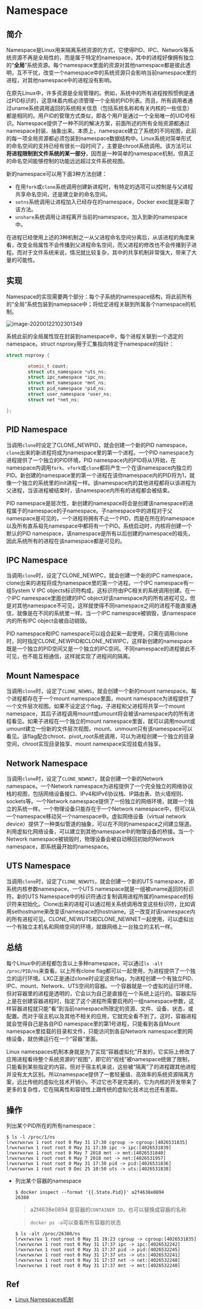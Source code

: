 # Namespace

## 简介

Namespace是Linux用来隔离系统资源的方式，它使得PID、IPC、Network等系统资源不再是全局性的，而是属于特定的namespace，其中的进程好像拥有独立的“**全局**”系统资源。每个namespace里面的资源对其他namespace都是彼此透明，互不干扰，改变一个namespace中的系统资源只会影响当前namespace里的进程，对其他namespace中的进程没有影响。

在原先Linux中，许多资源是全局管理的。例如，系统中的所有进程按照惯例是通过PID标识的，这意味着内核必须管理一个全局的PID列表。而且，所有调用者通过uname系统调用返回的系统相关信息（包括系统名称和有关内核的一些信息）都是相同的。用户ID的管理方式类似，即各个用户是通过一个全局唯一的UID号标识。Namespace提供了一种不同的解决方案，前面所述的所有全局资源都通过namespace封装、抽象出来。本质上，namespace建立了系统的不同视图，此前的每一项全局资源都必须包装到namespace数据结构中。Linux系统对简单形式的命名空间的支持已经有很长一段时间了，主要是chroot系统调用。该方法可以**将进程限制到文件系统的某一部分**，因而是一种简单的namespace机制，但真正的命名空间能够控制的功能远远超过文件系统视图。

新的namespace可以用下面3种方法创建：

- 在用`fork`或`clone`系统调用创建新进程时，有特定的选项可以控制是与父进程共享命名空间，还是建立新的命名空间。
- `setns`系统调用让进程加入已经存在的namespace，Docker exec就是采取了该方法。
- `unshare`系统调用让进程离开当前的namespace，加入到新的namespace中。

在进程已经使用上述的3种机制之一从父进程命名空间分离后，从该进程的角度来看，改变全局属性不会传播到父进程命名空间，而父进程的修改也不会传播到子进程。而对于文件系统来说，情况就比较复杂，其中的共享机制非常强大，带来了大量的可能性。

## 实现

Namespace的实现需要两个部分：每个子系统的namespace结构，将此前所有的“全局”系统包装到namepsace中；将给定进程关联到所属各个namespace的机制。

![image-20200122102301349](../figures/image-20200117094641114.png)

系统此前的全局属性现在封装到namespace中，每个进程关联到一个选定的namespace。struct nsproxy用于汇集指向特定于namespace的指针：

```c++
struct nsproxy {

        atomic_t count; 
        struct uts_namespace *uts_ns; 
        struct ipc_namespace *ipc_ns; 
        struct mnt_namespace *mnt_ns; 
        struct pid_namespace *pid_ns; 
        struct user_namespace *user_ns; 
        struct net *net_ns; 

};
```

## PID Namespace

当调用`clone`时设定了CLONE_NEWPID，就会创建一个新的PID namespace，`clone`出来的新进程将成为namespace里的第一个进程。一个PID namespace为进程提供了一个独立的PID环境，PID namespace内的PID将从1开始，在namespace内调用`fork`、`vfork`或`clone`都将产生一个在该namespace内独立的PID。新创建的namespace里的第一个进程在该你namespace内的PID将为1，就像一个独立的系统里的init进程一样。该namespace内的其他进程都将以该进程为父进程，当该进程被结束时，该namespace内所有的进程都会被结束。

PID namespace是层次性，新创建的namespace将会是创建该namespace的进程属于的namespace的子namespace。子namespace中的进程对于父namespace是可见的，一个进程将拥有不止一个PID，而是在所在的namespace以及所有直系祖先namespace中都将有一个PID。系统启动时，内核将创建一个默认的PID namespace，该namespace是所有以后创建的namespace的祖先，因此系统所有的进程在该namespace都是可见的。

## IPC Namespace

当调用`clone`时，设定了CLONE_NEWIPC，就会创建一个新的IPC namespace，clone出来的进程将成为namespace里的第一个进程。一个IPC namespace有一组System V IPC objects标识符构成，这标识符由IPC相关的系统调用创建。在一个IPC namespace里面创建的IPC object对该namespace内的所有进程可见，但是对其他namespace不可见，这样就使得不同namespace之间的进程不能直接通信，就像是在不同的系统里一样。当一个IPC namespace被销毁，该namespace内的所有IPC object会被自动销毁。

PID namespace和IPC namespace可以组合起来一起使用，只需在调用clone时，同时指定CLONE_NEWPID和CLONE_NEWIPC，这样新创建的namespace既是一个独立的PID空间又是一个独立的IPC空间。不同namespace的进程彼此不可见，也不能互相通信，这样就实现了进程间的隔离。

## Mount Namespace

当调用`clone`时，设定了`CLONE_NEWNS`，就会创建一个新的mount namespace。每个进程都存在于一个mount namespace里面，mount namespace为进程提供了一个文件层次视图。如果不设定这个flag，子进程和父进程将共享一个mount namespace，其后子进程调用mount或umount将会被该namespace内的所有进程看见。如果子进程在一个独立的mount namespace里面，就可以调用mount或umount建立一份新的文件层次视图，mount、unmount只有该namespace可以看见。该flag配合chroot、pivot_root系统调用，可以为进程创建一个独立的目录空间，chroot实现目录独享、mount namespace实现挂载点独享。

## Network Namespace

当调用`clone`时，设定了`CLONE_NEWNET`，就会创建一个新的Network namespace。一个Network namespace为进程提供了一个完全独立的网络协议栈的视图，包括网络设备接口、IPv4和IPv6协议栈、IP路由表、防火墙规则、sockets等。一个Network namespace提供了一份独立的网络环境，就跟一个独立的系统一样。一个物理设备只能存在于一个Network namespace中，但可以从一个namespace移动另一个namespace中。虚拟网络设备（virtual network device）提供了一种类似管道的抽象，可以在不同的namespace之间建立隧道。利用虚拟化网络设备，可以建立到其他namespace中的物理设备的桥接。当一个Network namespace被销毁时，物理设备会被自动移回初始的Network namespace，即系统最开始的namespace。

## UTS Namespace

当调用`clone`时，设定了`CLONE_NEWUTS`，就会创建一个新的UTS namespace，即系统内核参数namespace。一个UTS namespace就是一组被uname返回的标识符。新的UTS Namespace中的标识符通过复制调用进程所属的namespace的标识符来初始化。Clone出来的进程可以通过相关系统调用改变这些标识符，比如调用sethostname来改变该namespace的hostname。这一改变对该namespace内的所有进程可见。CLONE_NEWUTS和CLONE_NEWNET一起使用，可以虚拟出一个有独立主机名和网络空间的环境，就跟网络上一台独立的主机一样。

## 总结

每个Linux中的进程都包含以上多种namespace，可以通过`ls -alt /proc/PID/ns`来查看。以上所有clone flag都可以一起使用，为进程提供了一个独立的运行环境。LXC正是通过clone时设定这些flag，为进程创建一个有独立PID、IPC、mount、Network、UTS空间的容器。一个容器就是一个虚拟的运行环境，但对容器里的进程是透明的，它会以为自己是直接在一个系统上运行的。容器实际上是在创建容器进程时，指定了这个进程所需要启用的一组namespace参数，这样容器进程就只能“看”到当前namespace所限定的资源、文件、设备、状态，或配置。而对于宿主机以及其他不相关的应用，它就完全看不到了。这时，容器进程就会觉得自己是各自PID namespace里的第1号进程，只能看到各自Mount namespace里挂载的目录和文件，只能访问到各自Network namespace里的网络设备，就仿佛运行在一个“容器”里面。

Linux namespaces机制本身就是为了实现“容器虚拟化”开发的，它实际上修改了应用进程看待整个系统资源的“视图”，即它的“视线”被namespace统做了限制，只能看到某些指定的内容。但对于宿主机来说，这些被“隔离”了的进程跟其他进程并没有太大区别。所以namespace提供了一套轻量级、高效率的系统资源隔离方案，远比传统的虚拟化技术开销小。不过它也不是完美的，它为内核的开发带来了更多的复杂性，它在隔离性和容错性上跟传统的虚拟化技术比也还有差距。

## 操作

列出某个PID所在的所有namespace：

  ```shell
  $ ls -l /proc/1/ns
  lrwxrwxrwx 1 root root 0 May 31 17:30 cgroup -> cgroup:[4026531835]
  lrwxrwxrwx 1 root root 0 May 31 17:30 ipc -> ipc:[4026531839]
  lrwxrwxrwx 1 root root 0 May 7 2018 mnt -> mnt:[4026531840]
  lrwxrwxrwx 1 root root 0 May 7 2018 net -> net:[4026531957]
  lrwxrwxrwx 1 root root 0 May 31 17:30 pid -> pid:[4026531836]
  lrwxrwxrwx 1 root root 0 Dec 25 10:50 uts -> uts:[4026531838]
  ```

- 列出某个容器的namespace

  ```shell
  $ docker inspect --format '{{.State.Pid}}' a2f4638e0894
  26380
  ```

  > a2f4638e0894 是容器的`CONTAINER ID`，也可以替换成容器的名称

  > `docker ps -a`可以查看所有容器的状态

  ```shell
  $ ls -alt /proc/26380/ns
  lrwxrwxrwx 1 root root 0 May 31 19:23 cgroup -> cgroup:[4026531835] lrwxrwxrwx 1 root root 0 May 31 17:37 ipc -> ipc:[4026532242] 
  lrwxrwxrwx 1 root root 0 May 31 17:37 pid -> pid:[4026532245] 
  lrwxrwxrwx 1 root root 0 May 31 17:37 uts -> uts:[4026532241] 
  lrwxrwxrwx 1 root root 0 May 31 17:37 net -> net:[4026532248] 
  lrwxrwxrwx 1 root root 0 May 31 17:37 mnt -> mnt:[4026532240]
  ```

## Ref

- [Linux Namespaces机制](http://blog.chinaunix.net/uid-28541347-id-4370991.html)
